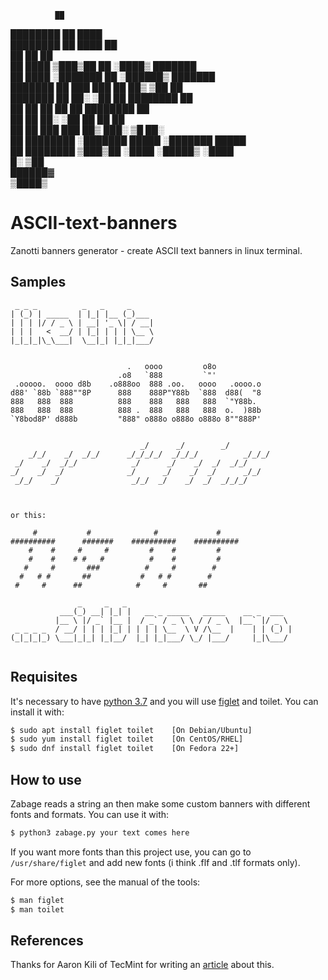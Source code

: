               ██                                            
 ████████     ██               ████                         
 ████████     ██               ████                  ██     
 ██                              ██                  ██     
 ██         ████      ▒███▒██    ██       ░████▒   ███████  
 ██         ████     ░███████    ██      ░██████▒  ███████  
 ███████      ██     ███  ███    ██      ██▒  ▒██    ██     
 ███████      ██     ██░  ░██    ██      ████████    ██     
 ██           ██     ██    ██    ██      ████████    ██     
 ██           ██     ██░  ░██    ██      ██          ██     
 ██           ██     ███  ███    ██▒     ███░  ▒█    ██░    
 ██        ████████  ░███████    █████   ░███████    █████  
 ██        ████████   ▒███▒██    ░████    ░█████▒    ░████  
                      █░  ▒██                               
                      ██████▓                               
                      ▒████▒  

# ASCII-text-banners
Zanotti banners generator - create ASCII text banners in linux terminal.

## Samples
```
 _ _ _          _   _     _     
| (_) | _____  | |_| |__ (_)___ 
| | | |/ / _ \ | __| '_ \| / __|
| | |   <  __/ | |_| | | | \__ \
|_|_|_|\_\___|  \__|_| |_|_|___/
                                

                          .   oooo         o8o           
                        .o8   `888         `"'           
 .ooooo.  oooo d8b    .o888oo  888 .oo.   oooo   .oooo.o 
d88' `88b `888""8P      888    888P"Y88b  `888  d88(  "8 
888   888  888          888    888   888   888  `"Y88b.  
888   888  888          888 .  888   888   888  o.  )88b 
`Y8bod8P' d888b         "888" o888o o888o o888o 8""888P' 
                                                         
                                                             
                             _/      _/        _/            
    _/_/    _/  _/_/      _/_/_/_/  _/_/_/          _/_/_/   
 _/    _/  _/_/            _/      _/    _/  _/  _/_/        
_/    _/  _/              _/      _/    _/  _/      _/_/     
 _/_/    _/                _/_/  _/    _/  _/  _/_/_/        
                                                             
                                                             

or this:

     #           #              #             #
##########      #######    ##########    ##########
    #    #     #     #         #    #         #
    #    #    # #   #          #    #         #
   #     #       ###          #     #        #
  #   # #       ##           #   # #        #
 #     #      ##            #     #       ##

               _     _   _                                     
           ___(_) __| |_| |   __ _ _____   _____    __ _  ___  
          |__ \ |/ _` |__ |  / _` / _ \ \ / / _ \  |__` |/ _ \ 
 _ _ _ _  / __/ | | | |_| | | | | \__  \ V /\__  |    | | (_) |
(_|_|_|_) \___|_|_| |_|__/  |_| |_|___/ \_/ |___/     |_|\___/ 
                                                               
```

## Requisites
It's necessary to have [python 3.7](https://www.python.org/downloads/) and
you will use [figlet](http://www.figlet.org/) and toilet. You can install it with:
```bash
$ sudo apt install figlet toilet    [On Debian/Ubuntu]
$ sudo yum install figlet toilet    [On CentOS/RHEL]
$ sudo dnf install figlet toilet    [On Fedora 22+]
```

## How to use
Zabage reads a string an then make some custom banners with different fonts and formats. You can use it with:
```bash
$ python3 zabage.py your text comes here
```
If you want more fonts than this project use, you can go to `/usr/share/figlet` and add new fonts (i think .flf and .tlf formats only).

For more options, see the manual of the tools:
```bash
$ man figlet
$ man toilet
```

## References
Thanks for Aaron Kili of TecMint for writing an [article](https://www.tecmint.com/create-ascii-text-banners-in-linux-terminal/) about this.